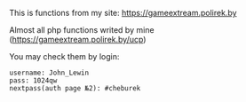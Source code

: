 This is functions from my site: https://gameextream.polirek.by

Almost all php functions writed by mine (https://gameextream.polirek.by/ucp)

You may check them by login:
```
username: John_Lewin
pass: 1024qw
nextpass(auth page №2): #cheburek
```
